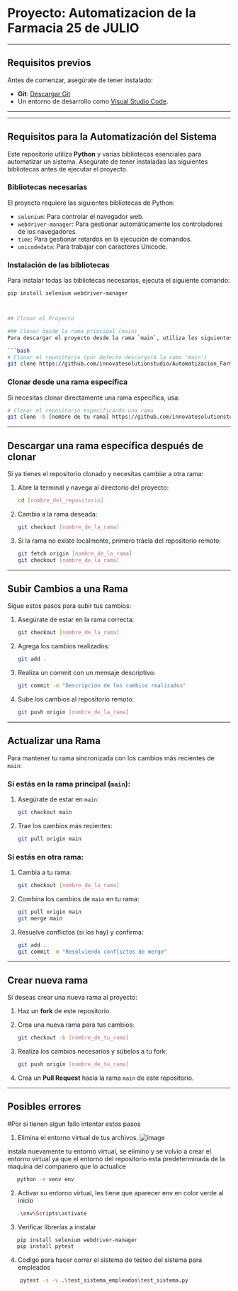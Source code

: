 # Proyecto: Automatizacion de la Farmacia 25 de JULIO


---

## Requisitos previos

Antes de comenzar, asegúrate de tener instalado:
- **Git**: [Descargar Git](https://git-scm.com/)
- Un entorno de desarrollo como [Visual Studio Code](https://code.visualstudio.com/).

---
---

## Requisitos para la Automatización del Sistema

Este repositorio utiliza **Python** y varias bibliotecas esenciales para automatizar un sistema. Asegúrate de tener instaladas las siguientes bibliotecas antes de ejecutar el proyecto.

### Bibliotecas necesarias

El proyecto requiere las siguientes bibliotecas de Python:

- `selenium`: Para controlar el navegador web.
- `webdriver-manager`: Para gestionar automáticamente los controladores de los navegadores.
- `time`: Para gestionar retardos en la ejecución de comandos.
- `unicodedata`: Para trabajar con caracteres Unicode.

### Instalación de las bibliotecas

Para instalar todas las bibliotecas necesarias, ejecuta el siguiente comando:

```bash
pip install selenium webdriver-manager



## Clonar el Proyecto

### Clonar desde la rama principal (main)
Para descargar el proyecto desde la rama `main`, utiliza los siguientes comandos:

```bash
# Clonar el repositorio (por defecto descargará la rama 'main')
git clone https://github.com/innovatesolutionstudio/Automatizacion_Farmacia.git
```

### Clonar desde una rama específica
Si necesitas clonar directamente una rama específica, usa:

```bash
# Clonar el repositorio especificando una rama
git clone -b [nombre de tu rama] https://github.com/innovatesolutionstudio/Automatizacion_Farmacia.git
```

---

## Descargar una rama específica después de clonar

Si ya tienes el repositorio clonado y necesitas cambiar a otra rama:

1. Abre la terminal y navega al directorio del proyecto:
   ```bash
   cd [nombre_del_repositorio]
   ```

2. Cambia a la rama deseada:
   ```bash
   git checkout [nombre_de_la_rama]
   ```

3. Si la rama no existe localmente, primero tráela del repositorio remoto:
   ```bash
   git fetch origin [nombre_de_la_rama]
   git checkout [nombre_de_la_rama]
   ```

---

## Subir Cambios a una Rama

Sigue estos pasos para subir tus cambios:

1. Asegúrate de estar en la rama correcta:
   ```bash
   git checkout [nombre_de_la_rama]
   ```

2. Agrega los cambios realizados:
   ```bash
   git add .
   ```

3. Realiza un commit con un mensaje descriptivo:
   ```bash
   git commit -m "Descripción de los cambios realizados"
   ```

4. Sube los cambios al repositorio remoto:
   ```bash
   git push origin [nombre_de_la_rama]
   ```

---

## Actualizar una Rama

Para mantener tu rama sincronizada con los cambios más recientes de `main`:

### Si estás en la rama principal (`main`):
1. Asegúrate de estar en `main`:
   ```bash
   git checkout main
   ```

2. Trae los cambios más recientes:
   ```bash
   git pull origin main
   ```

### Si estás en otra rama:
1. Cambia a tu rama:
   ```bash
   git checkout [nombre_de_la_rama]
   ```

2. Combina los cambios de `main` en tu rama:
   ```bash
   git pull origin main
   git merge main
   ```

3. Resuelve conflictos (si los hay) y confirma:
   ```bash
   git add .
   git commit -m "Resolviendo conflictos de merge"
   ```

---

## Crear nueva rama

Si deseas crear una nueva rama al proyecto:

1. Haz un **fork** de este repositorio.
2. Crea una nueva rama para tus cambios:
   ```bash
   git checkout -b [nombre_de_tu_rama]
   ```

3. Realiza los cambios necesarios y súbelos a tu fork:
   ```bash
   git push origin [nombre_de_tu_rama]
   ```

4. Crea un **Pull Request** hacia la rama `main` de este repositorio.

---

## Posibles errores 
   #Por si tienen algun fallo intentar estos pasos
   
   1. Elimina el entorno virtual de tus archivos.
   ![image](https://github.com/user-attachments/assets/ae0d9821-94cd-402c-bd62-f3d04b65f3c7)

   instala nuevamente tu entorno virtual, se elimino y se volvio a crear el entorno virtual ya que el entorno del repositorio esta predeterminada de la maquina del companero que lo actualice
```bash
   python -m venv env
```

   2. Activar su entorno virtual, les tiene que aparecer env en color verde al inicio
```bash
   .\env\Scripts\activate
```
   3. Verificar librerías a instalar
```bash
   pip install selenium webdriver-manager
   pip install pytest
```
   4. Codigo para hacer correr el sistema de testeo del sistema para empleados
```bash
    pytest -s -v .\test_sistema_empleados\test_sistema.py
```
